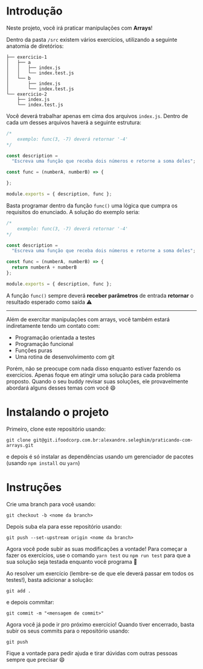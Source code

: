 # Introdução

Neste projeto, você irá praticar manipulações com **Arrays**!

Dentro da pasta `/src` existem vários exercícios, utilizando a seguinte anatomia de diretórios:

```
├── exercicio-1
│   ├── a
│   │   ├── index.js
│   │   └── index.test.js
│   └── b
│       ├── index.js
│       └── index.test.js
└── exercicio-2
    ├── index.js
    └── index.test.js

```

Você deverá trabalhar apenas em cima dos arquivos `index.js`. Dentro de cada um desses arquivos haverá a seguinte estrutura:

```js
/*
    exemplo: func(3, -7) deverá retornar '-4'
*/

const description =
  "Escreva uma função que receba dois números e retorne a soma deles";

const func = (numberA, numberB) => {

};

module.exports = { description, func };
```

Basta programar dentro da função `func()` uma lógica que cumpra os requisitos do enunciado. A solução do exemplo seria:

```js
/*
    exemplo: func(3, -7) deverá retornar '-4'
*/

const description =
  "Escreva uma função que receba dois números e retorne a soma deles";

const func = (numberA, numberB) => {
  return numberA + numberB
};

module.exports = { description, func };
```

A função `func()` sempre deverá **receber parâmetros** de entrada **retornar** o resultado esperado como saída ⚠️

---

Além de exercitar manipulações com arrays, você também estará indiretamente tendo um contato com:
- Programação orientada a testes
- Programação funcional
- Funções puras
- Uma rotina de desenvolvimento com git

Porém, não se preocupe com nada disso enquanto estiver fazendo os exercícios. Apenas foque em atingir uma solução para cada problema proposto. Quando o seu buddy revisar suas soluções, ele provavelmente abordará alguns desses temas com você 😄

# Instalando o projeto

Primeiro, clone este repositório usando:
```
git clone git@git.ifoodcorp.com.br:alexandre.seleghim/praticando-com-arrays.git
```

e depois é só instalar as dependências usando um gerenciador de pacotes (usando `npm install` ou `yarn`)

# Instruções

Crie uma branch para você usando:
```
git checkout -b <nome da branch>
```

Depois suba ela para esse repositório usando:
```
git push --set-upstream origin <nome da branch>
```

Agora você pode subir as suas modificações a vontade! Para começar a fazer os exercícios, use o comando `yarn test` ou `npm run test` para que a sua solução seja testada enquanto você programa 🔄

Ao resolver um exercício (lembre-se de que ele deverá passar em todos os testes!), basta adicionar a solução:
```
git add .
```

e depois commitar:

```
git commit -m "<mensagem de commit>"
```

Agora você já pode ir pro próximo exercício! Quando tiver encerrado, basta subir os seus commits para o repositório usando:

```
git push
```

Fique a vontade para pedir ajuda e tirar dúvidas com outras pessoas sempre que precisar 😄